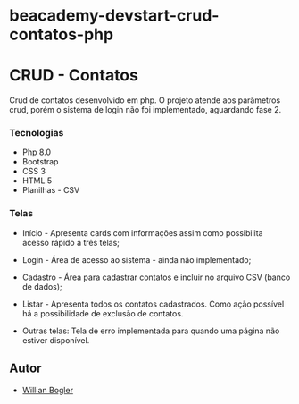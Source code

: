 # beacademy-devstart-crud-contatos-php


# CRUD - Contatos

Crud de contatos desenvolvido em php. O projeto atende aos parâmetros crud, porém o sistema de login não foi implementado, aguardando fase 2. 

### Tecnologias
* Php 8.0
* Bootstrap
* CSS 3
* HTML 5
* Planilhas - CSV

### Telas
* Início - Apresenta cards com informações assim como possibilita acesso rápido a três telas;
* Login - Área de acesso ao sistema - ainda não implementado;
* Cadastro - Área para cadastrar contatos e incluir no arquivo CSV (banco de dados);
* Listar - Apresenta todos os contatos cadastrados. Como ação possível há a possibilidade de exclusão de contatos.

* Outras telas: Tela de erro implementada para quando uma página não estiver disponível. 
## Autor

- [Willian Bogler](https://boglerwillian.netlify.app)
